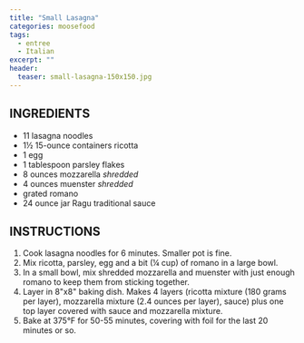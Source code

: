 ```yaml
---
title: "Small Lasagna"
categories: moosefood
tags: 
  - entree
  - Italian
excerpt: ""
header:
  teaser: small-lasagna-150x150.jpg
---
```


## INGREDIENTS
* 11 lasagna noodles
* 1½ 15-ounce containers ricotta 
* 1 egg
* 1 tablespoon parsley flakes
* 8 ounces mozzarella *shredded*
* 4 ounces muenster *shredded*
* grated romano
* 24 ounce jar Ragu traditional sauce

## INSTRUCTIONS
1. Cook lasagna noodles for 6 minutes. Smaller pot is fine.
2. Mix ricotta, parsley, egg and a bit (¼ cup) of romano in a large bowl.
3. In a small bowl, mix shredded mozzarella and muenster with just enough romano to keep them from sticking together.
2. Layer in 8"x8" baking dish. Makes 4 layers (ricotta mixture (180 grams per layer), mozzarella mixture (2.4 ounces per layer), sauce) plus one top layer covered with sauce and mozzarella mixture.
3. Bake at 375°F for 50-55 minutes, covering with foil for the last 20 minutes or so. 
